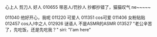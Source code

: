 
心上人 剪刀人 好人
010655 带恶人/罚抄人
抄都抄错了，猫猫叹气
ne~~~~~

011040  他好开心，我呢
011220  可爱人
011351  cos可爱
011406  女粉贴贴
012457  cos人/中之人
012926  谜语人 不是ASMR的ASMR
013527  "老公辛苦了，先吃饭，还是先吃我？"
siri: "I'am here"
